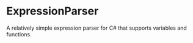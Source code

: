 # ExpressionParser
A relatively simple expression parser for C# that supports variables and functions.
